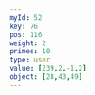 ```yaml
---
myId: 52
key: 76
pos: 116
weight: 2
primes: 10
type: user
value: [239,2,-1,2]
object: [28,43,49]
---
```

